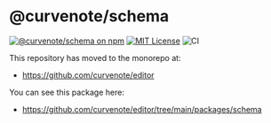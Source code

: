 # @curvenote/schema

[![@curvenote/schema on npm](https://img.shields.io/npm/v/@curvenote/schema.svg)](https://www.npmjs.com/package/@curvenote/schema)
[![MIT License](https://img.shields.io/badge/license-MIT-blue.svg)](https://github.com/curvenote/editor/blob/main/LICENSE)
![CI](https://github.com/curvenote/editor/workflows/CI/badge.svg)

This repository has moved to the monorepo at:

- https://github.com/curvenote/editor

You can see this package here:

- https://github.com/curvenote/editor/tree/main/packages/schema
